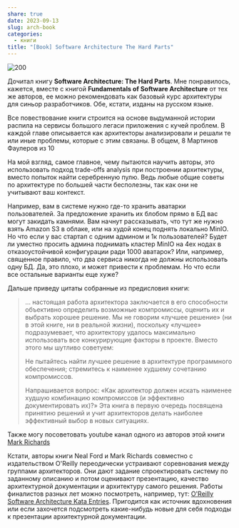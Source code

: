 ```yaml
---
share: true
date: 2023-09-13
slug: arch-book
categories:
  - книги
title: "[Book] Software Architecture The Hard Parts"
---
```



![200](attachments/Software_Architecture_The_Hard_Parts.png)

Дочитал книгу **Software Architecture: The Hard Parts**. Мне понравилось, кажется, вместе с книгой **Fundamentals of Software Architecture** от тех же авторов, ее можно рекомендовать как базовый курс архитектуры для синьор разработчиков. Обе, кстати, изданы на русском языке.
<!-- more -->

Все повествование книги строится на основе выдуманной истории распила на сервисы большого легаси приложения с кучей проблем. В каждой главе описывается как архитекторы анализировали и решали те или иные проблемы, которые с этим связаны. В общем, 8 Мартинов Фаулеров из 10

На мой взгляд, самое главное, чему пытаются научить авторы, это использовать подход trade-offs analysis при построении архитектуры, вместо попыток найти серебренную пулю. Ведь любые общие советы по архитектуре по большей части бесполезны, так как они не учитывают ваш контекст. 

Например, вам в системе нужно где-то хранить аватарки пользователей. За предложение хранить их блобом прямо в БД вас могут закидать камнями. Вам начнут рассказывать, что тут же нужно взять Amazon S3 в облаке, или на худой конец поднять локально MinIO. Но что если у вас стартап с одним админом и 1к пользователей? Будет ли уместно просить админа поднимать кластер MinIO на 4ех нодах в отказоустойчивой конфигурации ради 1000 аватарок?
Или, например, священное правило, что два сервиса никогда не должны использовать одну БД. Да, это плохо, и может привести к проблемам. Но что если все остальные варианты еще хуже?

Дальше приведу цитаты собранные из предисловия книги:

>... настоящая работа архитектора заключается в его способности объективно определить возможные компромиссы, оценить их и выбрать хорошее решение. Мы не говорим «лучшее решение» (ни в этой книге, ни в реальной жизни), поскольку «лучшее» подразумевает, что архитектору удалось максимально использовать все конкурирующие факторы в проекте. Вместо этого мы шутливо советуем:
>
>Не пытайтесь найти лучшее решение в архитектуре программного обеспечения; стремитесь к наименее худшему сочетанию компромиссов.
>
>Напрашивается вопрос: «Как архитектор должен искать наименее худшую комбинацию компромиссов (и эффективно документировать их)?» Эта книга в первую очередь посвящена принятию решений и учит архитекторов делать наиболее эффективный выбор в новых ситуациях.

Также могу посоветовать youtube канал одного из авторов этой книги [Mark Richards](https://www.youtube.com/@markrichards5014/videos) 

Кстати, авторы книги Neal Ford и Mark Richards совместно с издательством O'Reilly переодически устраивают соревнования между группами архитекторов. Они дают задание спроектировать систему по заданному описанию и потом оценивают презентацию, качество архитектурной документации и архитектуру самого решения. 
Работы финалистов разных лет можно посмотреть, например, тут: [O'Reilly Software Architecture Kata Entries](https://github.com/tekiegirl/SoftwareArchitectureResources/blob/main/Resources/OReillyKata.md). Пригодится как источник вдохновения или если захочется подсмотреть какие-нибудь новые для себя подходы к презентации архитектурной документации. 